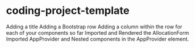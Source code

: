 # coding-project-template

Adding a title
Adding a Bootstrap row
Adding a column within the row for each of your components so far
Imported and Rendered the AllocationForm
Imported AppProvider and Nested components in the AppProvider element.
